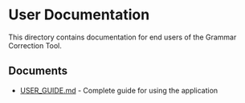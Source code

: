 # User Documentation

This directory contains documentation for end users of the Grammar Correction Tool.

## Documents

- [USER_GUIDE.md](user/USER_GUIDE.md) - Complete guide for using the application
